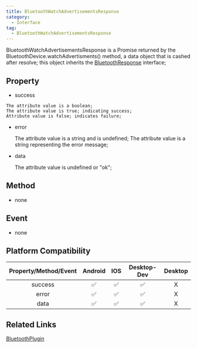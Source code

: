 ```yaml
---
title: BluetoothWatchAdvertisementsResponse
category:
  - Interface
tag:
  - BluetoothWatchAdvertisementsResponse
---
```


BluetoothWatchAdvertisementsResponse is a Promise returned by the BluetoothDevice.watchAdvertisments() method, a data object that is cashed after resolve; this object inherits the [BluetoothResponse](../bluetooth-response/index.md) interface;

## Property

  -  success

    The attribute value is a boolean;
    The attribute value is true; indicating success;
    Attribute value is false; indicates failure;

  
  - error

    The attribute value is a string and is undefined;
    The attribute value is a string representing the error message;
  
  - data

    The attribute value is undefined or "ok";


## Method

  - none

## Event

  - none

## Platform Compatibility

| Property/Method/Event  | Android | IOS | Desktop-Dev | Desktop |
|:----------------------:|:-------:|:---:|:-----------:|:-------:|
| success                | ✅      | ✅   | ✅          | X       |
| error                  | ✅      | ✅   | ✅          | X       |
| data                   | ✅      | ✅   | ✅          | X       |

## Related Links

[BluetoothPlugin](../../plugin/bluetooth/index.md)



